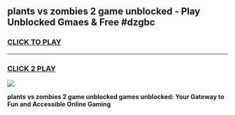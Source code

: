 
## plants vs zombies 2 game unblocked - Play Unblocked Gmaes & Free #dzgbc
<h3>
<a href="https://news.freeplayer.one?title=plants_vs_zombies_2_game_unblocked&ref=03M">CLICK TO PLAY</a></h3>
<hr>

<h3>
<a href="https://news.freeplayer.one?title=plants_vs_zombies_2_game_unblocked&ref=03M">CLICK 2 PLAY</a>
  
</h3>

<a href="https://news.freeplayer.one?title=plants_vs_zombies_2_game_unblocked&ref=03M"><img src="https://clearcache.store/games.png"></a>


**plants vs zombies 2 game unblocked games unblocked: Your Gateway to Fun and Accessible Online Gaming**
